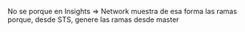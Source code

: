 No se porque en Insights => Network muestra de esa forma las ramas porque, desde STS, genere las ramas desde master
